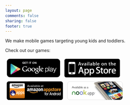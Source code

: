 ```yaml
---
layout: page
comments: false
sharing: false
footer: true
---
```


We make mobile games targeting young kids and toddlers.<br>

Check out our games:<br/>

<a href="https://play.google.com/store/apps/developer?id=Rad+Lemur"><img style="border:0;margin:5px;margin:5px;" src="/images/appstores/google_play_badge.png" /></a>
<a href="http://itunes.apple.com/my/artist/rad-lemur/id538918960" target="itunes_store"><img src="/images/appstores/appstore_badge.png" style="border:0;margin:5px;"/></a>
<a href="http://www.amazon.com/gp/mas/dl/android?p=com.androidcave.animalpiano.pro&showAll=1"><img src="/images/appstores/amazon_badge.png" style="border:0;margin:5px;"/></a>
<a href="http://www.barnesandnoble.com/c/rad-lemur"><img src="/images/appstores/nook_badge.png" style="border:0;margin:5px;"/></a>

